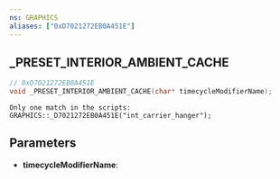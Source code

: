 ```yaml
---
ns: GRAPHICS
aliases: ["0xD7021272EB0A451E"]
---
```

## _PRESET_INTERIOR_AMBIENT_CACHE

```c
// 0xD7021272EB0A451E
void _PRESET_INTERIOR_AMBIENT_CACHE(char* timecycleModifierName);
```

```
Only one match in the scripts:  
GRAPHICS::_D7021272EB0A451E("int_carrier_hanger");  
```

## Parameters
* **timecycleModifierName**: 

